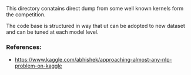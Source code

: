 This directory conatains direct dump from some
well known kernels form the competition.

The code base is structured in way that ut can be adopted to new
 dataset and can be tuned at each model level.

### References:
- https://www.kaggle.com/abhishek/approaching-almost-any-nlp-problem-on-kaggle
